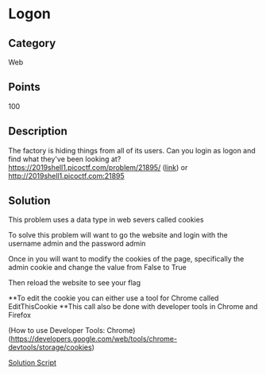 # Logon

## Category
Web

## Points 
100

## Description
The factory is hiding things from all of its users. Can you login as logon and find what they've been looking at? https://2019shell1.picoctf.com/problem/21895/ ([link](https://2019shell1.picoctf.com/problem/21895/)) or http://2019shell1.picoctf.com:21895

## Solution
This problem uses a data type in web severs called cookies

To solve this problem will want to go the website and login with the username admin and the password admin

Once in you will want to modify the cookies of the page, specifically the admin cookie and change the value from False to True

Then reload the website to see your flag

**To edit the cookie you can either use a tool for Chrome called EditThisCookie 
**This call also be done with developer tools in Chrome and Firefox

(How to use Developer Tools: Chrome)(https://developers.google.com/web/tools/chrome-devtools/storage/cookies)

[Solution Script](https://github.com/NDJSec/PicoCTF-2019-Writeup/blob/master/Web/Where_are_the_robots/Solution.py)
